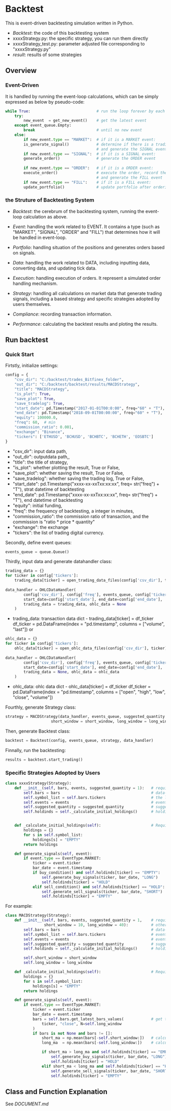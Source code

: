 # Backtest
This is event-driven backtesting simulation written in Python.

* _Backtest_: the code of this backtesting system
* xxxxStrategy.py: the specific strategy, you can run them directly
* xxxxStrategy_test.py: parameter adjusted file corresponding to "xxxxStrategy.py"
* _result_: results of some strategies


## Overview
### Event-Driven
It is handled by running the event-loop calculations, which can be simply expressed as below by pseudo-code:

```python
while True:								# run the loop forever by each tick
    try:
        new_event  = get_new_event()	# get the latest event
    except event_queue.Empty:	
        break							# until no new event
    else:
		if new_event.type == "MARKET":	# if it is a MARKET event:
		is_generate_signal()			# determine if there is a trading signal
										# and generate the SIGNAL event
		if new_event.type == "SIGNAL":	# if it is a SIGNAL event:
		generate_order()				# generate the ORDER event
										
		if new_event.type == "ORDER":	# if it is a ORDER event:
		execute_order()					# execute the order, record the order
										# and generate the FILL event
		if new_event.type == "FILL":	# if it is a FILL event:
		update_portfolio()				# update portfolio after ordering
```

### the Struture of Backtesting System
* _Backtest_: the cerebrum of the backtesting system, running the event-loop calculation as above.

* _Event_: handling the work related to EVENT. It contains a type (such as "MARKET", "SIGNAL", "ORDER" and "FILL") that determines how it will be handled in event-loop. 

* _Portfolio_: handling situation of the positions and generates orders based on signals.

* _Data_: handling the work related to DATA, including inputting data, converting data, and updating tick data.

* _Execution_: handling execution of orders. It represent a simulated order handling mechanism.

* _Strategy_: handling all calculations on market data that generate trading signals, including a based strategy and specific strategies adopted by users themselves.

* _Compliance_: recording transaction information.

* _Performance_: calculating the backtest results and ploting the results.

## Run backtest

### Quick Start

Firtstly, initialize settings:

```python
config = {
	"csv_dir": "C:/backtest/trades_Bitfinex_folder",
	"out_dir": "C:/backtest/backtest/results/MACDStrategy",
	"title": "MACDStrategy",
	"is_plot": True,
	"save_plot": True,
	"save_tradelog": True,
	"start_date": pd.Timestamp("2017-01-01T00:0:00", freq="60" + "T"),  # str(freq) + "T"
	"end_date": pd.Timestamp("2018-09-01T00:00:00", freq="60" + "T"),
	"equity": 100000.0,
	"freq": 60,  # min
	"commission_ratio": 0.001,
    "exchange": "Binance", 
	"tickers": ['ETHUSD', 'BCHUSD', 'BCHBTC', 'BCHETH', 'EOSBTC']
}
```

* "csv_dir": input data path, 
* "out_dir": outputdata path,,
* "title": the title of strategy,
* "is_plot": whether plotting the result, True or False,
* "save_plot": whether saving the result, True or False,
* "save_tradelog": whether saving the trading log, True or False, 
* "start_date": pd.Timestamp("xxxx-xx-xxTxx:xx:xx", freq= str("freq") + "T"), strat datetime of backtesting
* "end_date": pd.Timestamp("xxxx-xx-xxTxx:xx:xx", freq= str("freq") + "T"), end datetime of backtesting
* "equity": initial funding,
* "freq": the frequency of backtesting,  a integer in minutes,
* "commission_ratio": the commission ratio of transaction, and the commission is "ratio * price * quantity"
* "exchange": the exchange
* "tickers": the list of trading digital currency.

Secondly, define event queues:

```python
events_queue = queue.Queue()
```

Thirdly, input data and generate datahandler class:

```python
trading_data = {}
for ticker in config['tickers']:
    trading_data[ticker] = open_trading_data_files(config['csv_dir'], ticker)
    
data_handler = OHLCDataHandler(
        config['csv_dir'], config['freq'], events_queue, config['tickers'],
        start_date=config['start_date'], end_date=config['end_date'], 
    	trading_data = trading_data, ohlc_data = None
    )
```
* trading_data: transaction data
    dict - trading_data[ticker] = df_ticker
            df_ticker = pd.DataFrame(index = "pd.timestamp", columns = ["volume", "last"])
or

```python
ohlc_data = {}
for ticker in config['tickers']:
    ohlc_data[ticker] = open_ohlc_data_files(config['csv_dir'], ticker)
    
data_handler = OHLCDataHandler(
        config['csv_dir'], config['freq'], events_queue, config['tickers'],
        start_date=config['start_date'], end_date=config['end_date'], 
    	trading_data = None, ohlc_data = ohlc_data
    )
```
* ohlc_data: ohlc data
    dict - ohlc_data[ticker] = df_ticker
            df_ticker = pd.DataFrame(index = "pd.timestamp", columns = ["open", "high", "low", "close", "volume"])

Fourthly, generate Strategy class:

```python
strategy = MACDStrategy(data_handler, events_queue, suggested_quantity = 100,
					short_window = short_window, long_window = long_window)
```

Then, generate Backtest class:

```python
backtest = Backtest(config, events_queue, strategy, data_handler)
```

Finnally, run the backtesting:

```python
results = backtest.start_trading()
```

### Specific Strategies Adopted by Users

```python
class xxxxStrategy(Strategy):
    def __init__(self, bars, events, suggested_quantity = 1):	# required parameters
        self.bars = bars									    # data-handler class
        self.symbol_list = self.bars.tickers				    # the list of tickers
        self.events = events								    # event queue
        self.suggested_quantity = suggested_quantity			# suggested quantity to buy
        self.holdinds = self._calculate_initial_holdings()		# holding situation of tickers


    def _calculate_initial_holdings(self):					    # Required function, initilize
        holdings = {}
        for s in self.symbol_list:
            holdings[s] = "EMPTY"
        return holdings

    def generate_signals(self, event):
        if event.type == EventType.MARKET:
            ticker = event.ticker
            bar_date = event.timestamp
            if buy_condition() and self.holdinds[ticker] == "EMPTY":    # if can_buy and "EMPTY":
                self.generate_buy_signals(ticker, bar_date, "LONG")     # generate the buy signal
                self.holdinds[ticker] = "HOLD"                          # change the status of ticker
            elif sell_condition() and self.holdinds[ticker] == "HOLD":  # if can_sell and "HOLDING":
                self.generate_sell_signals(ticker, bar_date, "SHORT")   # generate the sell signal
                self.holdinds[ticker] = "EMPTY"                         # and change the status of ticker
```

For example: 

```python
class MACDStrategy(Strategy):
    def __init__(self, bars, events, suggested_quantity = 1,    # required parameters
                 short_window = 10, long_window = 40):          # other parameter
        self.bars = bars									    # data-handler class
        self.symbol_list = self.bars.tickers                    # event queue
        self.events = events								    # event queue
        self.suggested_quantity = suggested_quantity			# suggested quantity to buy
        self.holdinds = self._calculate_initial_holdings()		# holding situation of tickers

        self.short_window = short_window
        self.long_window = long_window

    def _calculate_initial_holdings(self):					    # Required function, initilize
        holdings = {}
        for s in self.symbol_list:
            holdings[s] = "EMPTY"
        return holdings

    def generate_signals(self, event):
        if event.type == EventType.MARKET:
            ticker = event.ticker
            bar_date = event.timestamp
            bars = self.bars.get_latest_bars_values(            # get the lastest long_window price
                ticker, "close", N=self.long_window
            )
            if bars is not None and bars != []:
                short_ma = np.mean(bars[-self.short_window:])   # calculate short_ma
                long_ma  = np.mean(bars[-self.long_window:])    # calculate long_ma

                if short_ma > long_ma and self.holdinds[ticker] == "EMPTY":     # if can_buy and "EMPTY":
                    self.generate_buy_signals(ticker, bar_date, "LONG")         # generate the buy signal
                    self.holdinds[ticker] = "HOLD"                              # change the status of ticker
                elif short_ma < long_ma and self.holdinds[ticker] == "HOLD":    # if can_sell and "HOLDING":
                    self.generate_sell_signals(ticker, bar_date, "SHORT")       # generate the sell signal
                    self.holdinds[ticker] = "EMPTY"                             # and change the status of ticker
```



## Class and Function Explanation

See _DOCUMENT.md_

